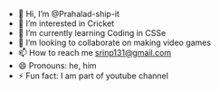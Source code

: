 - 👋 Hi, I’m @Prahalad-ship-it
- 👀 I’m interested in Cricket
- 🌱 I’m currently learning Coding in CSSe
- 💞️ I’m looking to collaborate on making video games
- 📫 How to reach me srinp131@gmail.com
- 😄 Pronouns: he, him 
- ⚡ Fun fact: I am part of youtube channel

<!---
Prahalad-ship-it/Prahalad-ship-it is a ✨ special ✨ repository because its `README.md` (this file) appears on your GitHub profile.
You can click the Preview link to take a look at your changes.
--->
